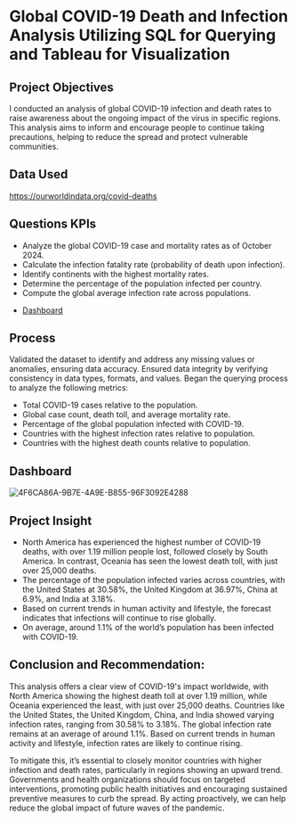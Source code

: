 # Global COVID-19 Death and Infection Analysis Utilizing SQL for Querying and Tableau for Visualization

## Project Objectives
I conducted an analysis of global COVID-19 infection and death rates to raise awareness about the ongoing impact of the virus in specific regions. This analysis aims to inform and encourage people to continue taking precautions, helping to reduce the spread and protect vulnerable communities.

## Data Used
https://ourworldindata.org/covid-deaths

## Questions KPIs
* Analyze the global COVID-19 case and mortality rates as of October 2024.
* Calculate the infection fatality rate (probability of death upon infection).
* Identify continents with the highest mortality rates.
* Determine the percentage of the population infected per country.
* Compute the global average infection rate across populations.

- <a href="https://github.com/OrisTheAnalyst/COVID-19-Death-and-Infection-Analysis-Utilising-SQL-and-Tableau/blob/19c40b656e4df00b9e38642778050eb9f0b454fd/Dashboard%201%20(1).png"> Dashboard </a>


## Process
Validated the dataset to identify and address any missing values or anomalies, ensuring data accuracy.
Ensured data integrity by verifying consistency in data types, formats, and values.
Began the querying process to analyze the following metrics:
*	Total COVID-19 cases relative to the population.
*	Global case count, death toll, and average mortality rate.
*	Percentage of the global population infected with COVID-19.
*	Countries with the highest infection rates relative to population.
*	Countries with the highest death counts relative to population.


## Dashboard

![4F6CA86A-9B7E-4A9E-B855-96F3092E4288](https://github.com/user-attachments/assets/4337121b-e2ac-495a-80f4-2638bfb70daf)


## Project Insight
*	North America has experienced the highest number of COVID-19 deaths, with over 1.19 million people lost, followed closely by South America. In contrast, Oceania has seen the lowest death toll, with just over 25,000 deaths.
*	The percentage of the population infected varies across countries, with the United States at 30.58%, the United Kingdom at 36.97%, China at 6.9%, and India at 3.18%.
*	Based on current trends in human activity and lifestyle, the forecast indicates that infections will continue to rise globally.
*	On average, around 1.1% of the world’s population has been infected with COVID-19.


## Conclusion and Recommendation:

This analysis offers a clear view of COVID-19's impact worldwide, with North America showing the highest death toll at over 1.19 million, while Oceania experienced the least, with just over 25,000 deaths. Countries like the United States, the United Kingdom, China, and India showed varying infection rates, ranging from 30.58% to 3.18%. The global infection rate remains at an average of around 1.1%. Based on current trends in human activity and lifestyle, infection rates are likely to continue rising.

To mitigate this, it’s essential to closely monitor countries with higher infection and death rates, particularly in regions showing an upward trend. Governments and health organizations should focus on targeted interventions, promoting public health initiatives and encouraging sustained preventive measures to curb the spread. By acting proactively, we can help reduce the global impact of future waves of the pandemic.

